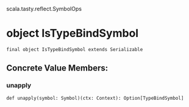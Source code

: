 scala.tasty.reflect.SymbolOps
# object IsTypeBindSymbol

<pre><code class="language-scala" >final object IsTypeBindSymbol extends Serializable</pre></code>
## Concrete Value Members:
### unapply
<pre><code class="language-scala" >def unapply(symbol: Symbol)(ctx: Context): Option[TypeBindSymbol]</pre></code>

